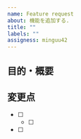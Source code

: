 ```yaml
---
name: Feature request
about: 機能を追加する.
title: ""
labels: ""
assigness: minguu42
---
```


## 目的・概要

## 変更点

- [ ]
  - [ ]
- [ ]
